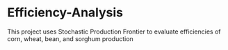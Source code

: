 # Efficiency-Analysis
This project uses Stochastic Production Frontier to evaluate efficiencies of corn, wheat, bean, and sorghum production
